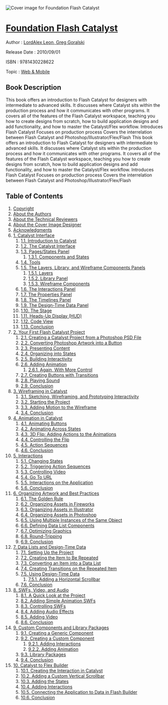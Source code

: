 ![Cover image for Foundation Flash Catalyst](https://imgdetail.ebookreading.net/cover/cover/web_mobile/EB9781430228622.jpg)

[Foundation Flash Catalyst](https://ebookreading.net/view/book/Foundation+Flash+Catalyst-EB9781430228622_1.html "Foundation Flash Catalyst")
====================================================================================================================

Author : [LordAlex Leon](https://ebookreading.net/search/author/LordAlex+Leon),[ Greg Goralski](https://ebookreading.net/search/author/+Greg+Goralski)

Release Date : 2010/09/01

ISBN : 9781430228622

Topic : [Web & Mobile](https://ebookreading.net/search/category/web-mobile)

Book Description
-----------------

This book offers an introduction to Flash Catalyst for designers with intermediate to advanced skills. It discusses where Catalyst sits within the production process and how it communicates with other programs. It covers all of the features of the Flash Catalyst workspace, teaching you how to create designs from scratch, how to build application designs and add functionality, and how to master the Catalyst/Flex workflow.
Introduces Flash Catalyst
Focuses on production process
Covers the interrelation between Flash Catalyst and Photoshop/Illustrator/Flex/Flash
              This book offers an introduction to Flash Catalyst for designers with intermediate to advanced skills. It discusses where Catalyst sits within the production process and how it communicates with other programs. It covers all of the features of the Flash Catalyst workspace, teaching you how to create designs from scratch, how to build application designs and add functionality, and how to master the Catalyst/Flex workflow.
Introduces Flash Catalyst
Focuses on production process
Covers the interrelation between Flash Catalyst and Photoshop/Illustrator/Flex/Flash
              
Table of Contents
-----------------

1. [Copyright](https://ebookreading.net/view/book/Foundation+Flash+Catalyst-EB9781430228622_1.html)
1. [About the Authors](https://ebookreading.net/view/book/Foundation+Flash+Catalyst-EB9781430228622_2.html)
1. [About the Technical Reviewers](https://ebookreading.net/view/book/Foundation+Flash+Catalyst-EB9781430228622_3.html)
1. [About the Cover Image Designer](https://ebookreading.net/view/book/Foundation+Flash+Catalyst-EB9781430228622_4.html)
1. [Acknowledgments](https://ebookreading.net/view/book/Foundation+Flash+Catalyst-EB9781430228622_5.html)
1. [1. Catalyst Interface](https://ebookreading.net/view/book/Foundation+Flash+Catalyst-EB9781430228622_6.html)
    1. [1.1. Introduction to Catalyst](https://ebookreading.net/view/book/Foundation+Flash+Catalyst-EB9781430228622_6.html#introduction_to_cat)
    1. [1.2. The Catalyst Interface](https://ebookreading.net/view/book/Foundation+Flash+Catalyst-EB9781430228622_6.html#the_catalyst_interf)
    1. [1.3. Pages/States Panel](https://ebookreading.net/view/book/Foundation+Flash+Catalyst-EB9781430228622_6.html#pages_solidus_state)
        1. [1.3.1. Components and States](https://ebookreading.net/view/book/Foundation+Flash+Catalyst-EB9781430228622_6.html#components_and_stat)
    1. [1.4. Tools](https://ebookreading.net/view/book/Foundation+Flash+Catalyst-EB9781430228622_6.html#tools)
    1. [1.5. The Layers, Library, and Wireframe Components Panels](https://ebookreading.net/view/book/Foundation+Flash+Catalyst-EB9781430228622_6.html#the_layers_comma_li)
        1. [1.5.1. Layers](https://ebookreading.net/view/book/Foundation+Flash+Catalyst-EB9781430228622_6.html#layers)
        1. [1.5.2. Library Panel](https://ebookreading.net/view/book/Foundation+Flash+Catalyst-EB9781430228622_6.html#library_panel)
        1. [1.5.3. Wireframe Components](https://ebookreading.net/view/book/Foundation+Flash+Catalyst-EB9781430228622_6.html#wireframe_component)
    1. [1.6. The Interactions Panel](https://ebookreading.net/view/book/Foundation+Flash+Catalyst-EB9781430228622_6.html#the_interactions_pa)
    1. [1.7. The Properties Panel](https://ebookreading.net/view/book/Foundation+Flash+Catalyst-EB9781430228622_6.html#the_properties_pane)
    1. [1.8. The Timelines Panel](https://ebookreading.net/view/book/Foundation+Flash+Catalyst-EB9781430228622_6.html#the_timelines_panel)
    1. [1.9. The Design-Time Data Panel](https://ebookreading.net/view/book/Foundation+Flash+Catalyst-EB9781430228622_6.html#the_design-time_dat)
    1. [1.10. The Stage](https://ebookreading.net/view/book/Foundation+Flash+Catalyst-EB9781430228622_6.html#the_stage)
    1. [1.11. Heads-Up Display (HUD)](https://ebookreading.net/view/book/Foundation+Flash+Catalyst-EB9781430228622_6.html#heads-up_display_op)
    1. [1.12. Code View](https://ebookreading.net/view/book/Foundation+Flash+Catalyst-EB9781430228622_6.html#code_view)
    1. [1.13. Conclusion](https://ebookreading.net/view/book/Foundation+Flash+Catalyst-EB9781430228622_6.html#conclusion)
1. [2. Your First Flash Catalyst Project](https://ebookreading.net/view/book/Foundation+Flash+Catalyst-EB9781430228622_7.html)
    1. [2.1. Creating a Catalyst Project from a Photoshop PSD File](https://ebookreading.net/view/book/Foundation+Flash+Catalyst-EB9781430228622_7.html#creating_a_catalyst)
    1. [2.2. Converting Photoshop Artwork into a Button](https://ebookreading.net/view/book/Foundation+Flash+Catalyst-EB9781430228622_7.html#converting_photosho)
    1. [2.3. Presenting Content](https://ebookreading.net/view/book/Foundation+Flash+Catalyst-EB9781430228622_7.html#presenting_content)
    1. [2.4. Organizing into States](https://ebookreading.net/view/book/Foundation+Flash+Catalyst-EB9781430228622_7.html#organizing_into_sta)
    1. [2.5. Building Interactivity](https://ebookreading.net/view/book/Foundation+Flash+Catalyst-EB9781430228622_7.html#building_interactiv)
    1. [2.6. Adding Animation](https://ebookreading.net/view/book/Foundation+Flash+Catalyst-EB9781430228622_7.html#adding_animation)
        1. [2.6.1. Again, With More Control](https://ebookreading.net/view/book/Foundation+Flash+Catalyst-EB9781430228622_7.html#again_comma_with_mo)
    1. [2.7. Creating Buttons with Transitions](https://ebookreading.net/view/book/Foundation+Flash+Catalyst-EB9781430228622_7.html#creating_buttons_wi)
    1. [2.8. Playing Sound](https://ebookreading.net/view/book/Foundation+Flash+Catalyst-EB9781430228622_7.html#playing_sound)
    1. [2.9. Conclusion](https://ebookreading.net/view/book/Foundation+Flash+Catalyst-EB9781430228622_7.html#conclusion-005)
1. [3. Wireframing in Catalyst](https://ebookreading.net/view/book/Foundation+Flash+Catalyst-EB9781430228622_8.html)
    1. [3.1. Sketching, Wireframing, and Prototyping Interactivity](https://ebookreading.net/view/book/Foundation+Flash+Catalyst-EB9781430228622_8.html#sketching_comma_wir)
    1. [3.2. Starting the Project](https://ebookreading.net/view/book/Foundation+Flash+Catalyst-EB9781430228622_8.html#starting_the_projec)
    1. [3.3. Adding Motion to the Wireframe](https://ebookreading.net/view/book/Foundation+Flash+Catalyst-EB9781430228622_8.html#adding_motion_to_th)
    1. [3.4. Conclusion](https://ebookreading.net/view/book/Foundation+Flash+Catalyst-EB9781430228622_8.html#conclusion-006)
1. [4. Animation in Catalyst](https://ebookreading.net/view/book/Foundation+Flash+Catalyst-EB9781430228622_9.html)
    1. [4.1. Animating Buttons](https://ebookreading.net/view/book/Foundation+Flash+Catalyst-EB9781430228622_9.html#animating_buttons)
    1. [4.2. Animating Across States](https://ebookreading.net/view/book/Foundation+Flash+Catalyst-EB9781430228622_9.html#animating_across_st)
    1. [4.3. 3D Flip: Adding Actions to the Animations](https://ebookreading.net/view/book/Foundation+Flash+Catalyst-EB9781430228622_9.html#d_flip_colon_adding)
    1. [4.4. Controlling the Flip](https://ebookreading.net/view/book/Foundation+Flash+Catalyst-EB9781430228622_9.html#controlling_the_fli)
    1. [4.5. Action Sequences](https://ebookreading.net/view/book/Foundation+Flash+Catalyst-EB9781430228622_9.html#action_sequences)
    1. [4.6. Conclusion](https://ebookreading.net/view/book/Foundation+Flash+Catalyst-EB9781430228622_9.html#conclusion-008)
1. [5. Interactions](https://ebookreading.net/view/book/Foundation+Flash+Catalyst-EB9781430228622_10.html)
    1. [5.1. Changing States](https://ebookreading.net/view/book/Foundation+Flash+Catalyst-EB9781430228622_10.html#changing_states)
    1. [5.2. Triggering Action Sequences](https://ebookreading.net/view/book/Foundation+Flash+Catalyst-EB9781430228622_10.html#triggering_action_s)
    1. [5.3. Controlling Video](https://ebookreading.net/view/book/Foundation+Flash+Catalyst-EB9781430228622_10.html#controlling_video)
    1. [5.4. Go To URL](https://ebookreading.net/view/book/Foundation+Flash+Catalyst-EB9781430228622_10.html#go_to_url)
    1. [5.5. Interactions on the Application](https://ebookreading.net/view/book/Foundation+Flash+Catalyst-EB9781430228622_10.html#interactions_on_the)
    1. [5.6. Conclusion](https://ebookreading.net/view/book/Foundation+Flash+Catalyst-EB9781430228622_10.html#conclusion-009)
1. [6. Organizing Artwork and Best Practices](https://ebookreading.net/view/book/Foundation+Flash+Catalyst-EB9781430228622_11.html)
    1. [6.1. The Golden Rule](https://ebookreading.net/view/book/Foundation+Flash+Catalyst-EB9781430228622_11.html#the_golden_rule)
    1. [6.2. Organizing Assets in Fireworks](https://ebookreading.net/view/book/Foundation+Flash+Catalyst-EB9781430228622_11.html#organizing_assets_i)
    1. [6.3. Organizing Assets in Illustrator](https://ebookreading.net/view/book/Foundation+Flash+Catalyst-EB9781430228622_11.html#organizing_assets_i)
    1. [6.4. Organizing Assets in Photoshop](https://ebookreading.net/view/book/Foundation+Flash+Catalyst-EB9781430228622_11.html#organizing_assets_i)
    1. [6.5. Using Multiple Instances of the Same Object](https://ebookreading.net/view/book/Foundation+Flash+Catalyst-EB9781430228622_11.html#using_multiple_inst)
    1. [6.6. Defining Data List Components](https://ebookreading.net/view/book/Foundation+Flash+Catalyst-EB9781430228622_11.html#defining_data_list_)
    1. [6.7. Optimizing Graphics](https://ebookreading.net/view/book/Foundation+Flash+Catalyst-EB9781430228622_11.html#optimizing_graphics)
    1. [6.8. Round-Tripping](https://ebookreading.net/view/book/Foundation+Flash+Catalyst-EB9781430228622_11.html#round-tripping)
    1. [6.9. Conclusion](https://ebookreading.net/view/book/Foundation+Flash+Catalyst-EB9781430228622_11.html#conclusion-010)
1. [7. Data Lists and Design-Time Data](https://ebookreading.net/view/book/Foundation+Flash+Catalyst-EB9781430228622_12.html)
    1. [7.1. Setting Up the Project](https://ebookreading.net/view/book/Foundation+Flash+Catalyst-EB9781430228622_12.html#setting_up_the_proj)
    1. [7.2. Creating the Item to Be Repeated](https://ebookreading.net/view/book/Foundation+Flash+Catalyst-EB9781430228622_12.html#creating_the_item_t)
    1. [7.3. Converting an Item into a Data List](https://ebookreading.net/view/book/Foundation+Flash+Catalyst-EB9781430228622_12.html#converting_an_item_)
    1. [7.4. Creating Transitions on the Repeated Item](https://ebookreading.net/view/book/Foundation+Flash+Catalyst-EB9781430228622_12.html#creating_transition)
    1. [7.5. Using Design-Time Data](https://ebookreading.net/view/book/Foundation+Flash+Catalyst-EB9781430228622_12.html#using_design-time_d)
        1. [7.5.1. Adding a Horizontal Scrollbar](https://ebookreading.net/view/book/Foundation+Flash+Catalyst-EB9781430228622_12.html#adding_a_horizontal)
    1. [7.6. Conclusion](https://ebookreading.net/view/book/Foundation+Flash+Catalyst-EB9781430228622_12.html#conclusion-012)
1. [8. SWFs, Video, and Audio](https://ebookreading.net/view/book/Foundation+Flash+Catalyst-EB9781430228622_13.html)
    1. [8.1. A Quick Look at the Project](https://ebookreading.net/view/book/Foundation+Flash+Catalyst-EB9781430228622_13.html#a_quick_look_at_the)
    1. [8.2. Adding Simple Animation SWFs](https://ebookreading.net/view/book/Foundation+Flash+Catalyst-EB9781430228622_13.html#adding_simple_anima)
    1. [8.3. Controlling SWFs](https://ebookreading.net/view/book/Foundation+Flash+Catalyst-EB9781430228622_13.html#controlling_swfs)
    1. [8.4. Adding Audio Effects](https://ebookreading.net/view/book/Foundation+Flash+Catalyst-EB9781430228622_13.html#adding_audio_effect)
    1. [8.5. Adding Video](https://ebookreading.net/view/book/Foundation+Flash+Catalyst-EB9781430228622_13.html#adding_video)
    1. [8.6. Conclusion](https://ebookreading.net/view/book/Foundation+Flash+Catalyst-EB9781430228622_13.html#conclusion-013)
1. [9. Custom Components and Library Packages](https://ebookreading.net/view/book/Foundation+Flash+Catalyst-EB9781430228622_14.html)
    1. [9.1. Creating a Generic Component](https://ebookreading.net/view/book/Foundation+Flash+Catalyst-EB9781430228622_14.html#creating_a_generic_)
    1. [9.2. Creating a Custom Component](https://ebookreading.net/view/book/Foundation+Flash+Catalyst-EB9781430228622_14.html#creating_a_custom_c)
        1. [9.2.1. Adding Interactions](https://ebookreading.net/view/book/Foundation+Flash+Catalyst-EB9781430228622_14.html#adding_interactions)
        1. [9.2.2. Adding Animation](https://ebookreading.net/view/book/Foundation+Flash+Catalyst-EB9781430228622_14.html#adding_animation-01)
    1. [9.3. Library Packages](https://ebookreading.net/view/book/Foundation+Flash+Catalyst-EB9781430228622_14.html#library_packages)
    1. [9.4. Conclusion](https://ebookreading.net/view/book/Foundation+Flash+Catalyst-EB9781430228622_14.html#conclusion-015)
1. [10. Catalyst to Flex Builder](https://ebookreading.net/view/book/Foundation+Flash+Catalyst-EB9781430228622_15.html)
    1. [10.1. Creating the Interaction in Catalyst](https://ebookreading.net/view/book/Foundation+Flash+Catalyst-EB9781430228622_15.html#creating_the_intera)
    1. [10.2. Adding a Custom Vertical Scrollbar](https://ebookreading.net/view/book/Foundation+Flash+Catalyst-EB9781430228622_15.html#adding_a_custom_ver)
    1. [10.3. Adding the States](https://ebookreading.net/view/book/Foundation+Flash+Catalyst-EB9781430228622_15.html#adding_the_states)
    1. [10.4. Adding Interactions](https://ebookreading.net/view/book/Foundation+Flash+Catalyst-EB9781430228622_15.html#adding_interactions)
    1. [10.5. Connecting the Application to Data in Flash Builder](https://ebookreading.net/view/book/Foundation+Flash+Catalyst-EB9781430228622_15.html#connecting_the_appl)
    1. [10.6. Conclusion](https://ebookreading.net/view/book/Foundation+Flash+Catalyst-EB9781430228622_15.html#conclusion-017)
